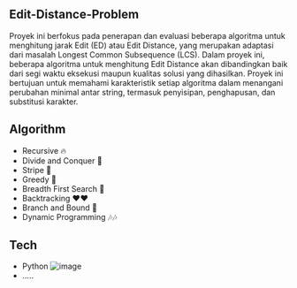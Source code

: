 ## Edit-Distance-Problem
Proyek ini berfokus pada penerapan dan evaluasi beberapa algoritma untuk menghitung jarak Edit (ED) atau Edit Distance, yang merupakan adaptasi dari masalah Longest Common Subsequence (LCS). Dalam proyek ini, beberapa algoritma untuk menghitung Edit Distance akan dibandingkan baik dari segi waktu eksekusi maupun kualitas solusi yang dihasilkan. Proyek ini bertujuan untuk memahami karakteristik setiap algoritma dalam menangani perubahan minimal antar string, termasuk penyisipan, penghapusan, dan substitusi karakter.

## Algorithm
- Recursive 🔥
- Divide and Conquer 🚀
- Stripe 🍔
- Greedy 🫥
- Breadth First Search 🦮
- Backtracking ❤️❤️
- Branch and Bound 👟
- Dynamic Programming 🎶🎶

## Tech
- Python  ![image](https://img.shields.io/badge/Python-FFD43B?style=for-the-badge&logo=python&logoColor=blue)
- .....
